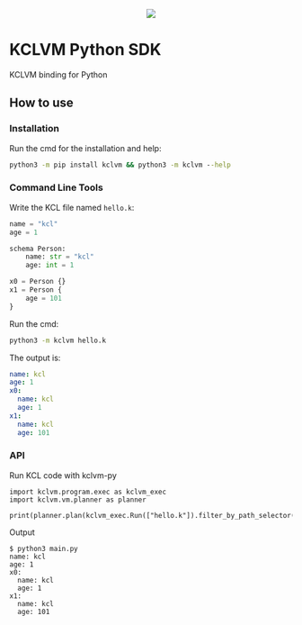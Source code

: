 <p align="center">
  <img src="https://github.com/KusionStack/kclvm-py/workflows/test/badge.svg">
</p>

# KCLVM Python SDK

KCLVM binding for Python

## How to use

### Installation

Run the cmd for the installation and help:

```cmd
python3 -m pip install kclvm && python3 -m kclvm --help
```

### Command Line Tools

Write the KCL file named `hello.k`:

```python
name = "kcl"
age = 1

schema Person:
    name: str = "kcl"
    age: int = 1

x0 = Person {}
x1 = Person {
    age = 101
}
```

Run the cmd:

```cmd
python3 -m kclvm hello.k
```

The output is:

```yaml
name: kcl
age: 1
x0:
  name: kcl
  age: 1
x1:
  name: kcl
  age: 101
```

### API

Run KCL code with kclvm-py

```python3
import kclvm.program.exec as kclvm_exec
import kclvm.vm.planner as planner

print(planner.plan(kclvm_exec.Run(["hello.k"]).filter_by_path_selector()))
```

Output

```
$ python3 main.py
name: kcl
age: 1
x0:
  name: kcl
  age: 1
x1:
  name: kcl
  age: 101

```

